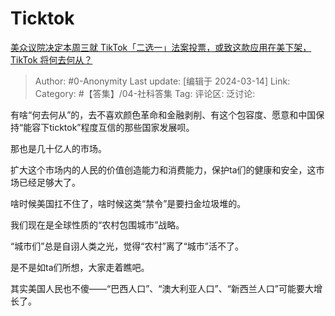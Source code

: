 # Ticktok
[美众议院决定本周三就 TikTok「二选一」法案投票，或致这款应用在美下架，TikTok 将何去何从？](https://www.zhihu.com/question/648325208/answer/3429625778)

> Author: #0-Anonymity
> Last update: [编辑于 2024-03-14]
> Link:
> Category: #【答集】/04-社科答集 
> Tag: 
> 评论区:
> 泛讨论:

有啥“何去何从”的，去不喜欢颜色革命和金融剥削、有这个包容度、愿意和中国保持“能容下ticktok”程度互信的那些国家发展呗。

那也是几十亿人的市场。

扩大这个市场内的人民的价值创造能力和消费能力，保护ta们的健康和安全，这市场已经足够大了。

啥时候美国扛不住了，啥时候这类“禁令”是要扫金垃圾堆的。

我们现在是全球性质的“农村包围城市”战略。

“城市们”总是自诩人类之光，觉得“农村”离了“城市”活不了。

是不是如ta们所想，大家走着瞧吧。

其实美国人民也不傻——“巴西人口”、“澳大利亚人口”、“新西兰人口”可能要大增长了。